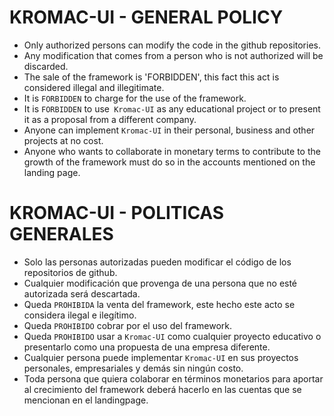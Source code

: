 # KROMAC-UI - GENERAL POLICY

* Only authorized persons can modify the code in the github repositories.
* Any modification that comes from a person who is not authorized will be discarded.
* The sale of the framework is 'FORBIDDEN', this fact this act is considered illegal and illegitimate. 
* It is `FORBIDDEN` to charge for the use of the framework.
* It is `FORBIDDEN` to use` Kromac-UI` as any educational project or to present it as a proposal from a different company.
* Anyone can implement `Kromac-UI` in their personal, business and other projects at no cost.
* Anyone who wants to collaborate in monetary terms to contribute to the growth of the framework must do so in the accounts mentioned on the landing page.



# KROMAC-UI - POLITICAS GENERALES

* Solo las personas autorizadas pueden modificar el código de los repositorios de github.
* Cualquier modificación que provenga de una persona que no esté autorizada será descartada.
* Queda `PROHIBIDA` la venta del framework, este hecho este acto se considera ilegal e ilegítimo. 
* Queda `PROHIBIDO` cobrar por el uso del framework.
* Queda `PROHIBIDO` usar a `Kromac-UI` como cualquier proyecto educativo o presentarlo como una propuesta de una empresa diferente.
* Cualquier persona puede implementar `Kromac-UI` en sus proyectos personales, empresariales y demás sin ningún costo.
* Toda persona que quiera colaborar en términos monetarios para aportar al crecimiento del framework deberá hacerlo en las cuentas que se mencionan en el landingpage.
